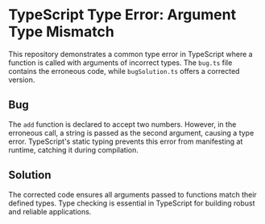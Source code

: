 # TypeScript Type Error: Argument Type Mismatch

This repository demonstrates a common type error in TypeScript where a function is called with arguments of incorrect types.  The `bug.ts` file contains the erroneous code, while `bugSolution.ts` offers a corrected version.

## Bug
The `add` function is declared to accept two numbers. However, in the erroneous call, a string is passed as the second argument, causing a type error.  TypeScript's static typing prevents this error from manifesting at runtime, catching it during compilation.

## Solution
The corrected code ensures all arguments passed to functions match their defined types.  Type checking is essential in TypeScript for building robust and reliable applications.